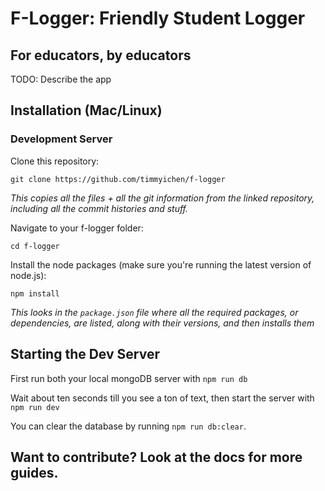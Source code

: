# F-Logger: Friendly Student Logger
## For educators, by educators

TODO: Describe the app

## Installation (Mac/Linux)

### Development Server

Clone this repository:

```
git clone https://github.com/timmyichen/f-logger
```
*This copies all the files + all the git information from the linked repository, including all the commit histories and stuff.*

Navigate to your f-logger folder:

```
cd f-logger
```

Install the node packages (make sure you're running the latest version of node.js):

```
npm install
```
*This looks in the `package.json` file where all the required packages, or dependencies, are listed, along with their versions, and then installs them*

## Starting the Dev Server

First run both your local mongoDB server with `npm run db`

Wait about ten seconds till you see a ton of text, then start the server with `npm run dev`

You can clear the database by running `npm run db:clear`.

## Want to contribute?  Look at the docs for more guides.